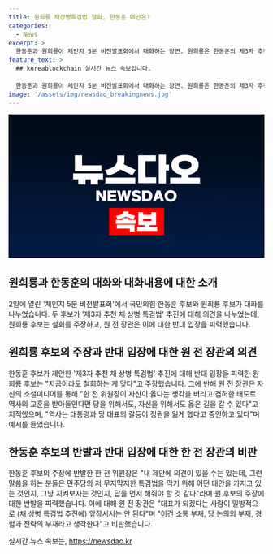 ```yaml
---
title: 원희룡 채상병특검법 철회, 한동훈 대안은?
categories:
  - News
excerpt: >
  한동훈과 원희룡이 체인지 5분 비전발표회에서 대화하는 장면. 원희룡은 한동훈의 제3자 추천 채 상병 특검법 추진에 대해 철회를 촉구하며, 역사적 교훈을 언급했다. 한편, 한동훈은 원의 발언을 반박하며, 대통령과 당 대표 간의 관계를 강조하고 민심을 고려해야 한다고 주장했다. 양측은 서로의 주장을 비판하고 대화를 계속하며 당 내 경쟁을 이어갔다.
feature_text: >
  ## koreablockchain 실시간 뉴스 속보입니다.

  한동훈과 원희룡이 체인지 5분 비전발표회에서 대화하는 장면. 원희룡은 한동훈의 제3자 추천 채 상병 특검법 추진에 대해 철회를 촉구하며, 역사적 교훈을 언급했다. 한편, 한동훈은 원의 발언을 반박하며, 대통령과 당 대표 간의 관계를 강조하고 민심을 고려해야 한다고 주장했다. 양측은 서로의 주장을 비판하고 대화를 계속하며 당 내 경쟁을 이어갔다.
image: '/assets/img/newsdao_breakingnews.jpg'
---
```


<p><img src="/assets/img/newsdao_breakingnews.jpg" alt="koreablockchain 속보" /></p>

<h2 data-ke-size="size26">원희룡과 한동훈의 대화와 대화내용에 대한 소개</h2>

<p data-ke-size="size16">2일에 열린 '체인지 5분 비전발표회'에서 국민의힘 한동훈 후보와 원희룡 후보가 대화를 나누었습니다. 두 후보가 '제3자 추천 채 상병 특검법' 추진에 대해 의견을 나누었는데, 원희룡 후보는 철회를 주장하고, 원 전 장관은 이에 대한 반대 입장을 피력했습니다.</p>

<h2 data-ke-size="size26">원희룡 후보의 주장과 반대 입장에 대한 원 전 장관의 의견</h2>

<p data-ke-size="size16">한동훈 후보가 제안한 '제3자 추천 채 상병 특검법' 추진에 대해 반대 입장을 피력한 원희룡 후보는 "지금이라도 철회하는 게 맞다"고 주장했습니다. 그에 반해 원 전 장관은 자신의 소셜미디어를 통해 "한 전 위원장이 자신이 옳다는 생각을 버리고 겸허한 태도로 역사의 교훈을 받아들인다면 당을 위해서도, 자신을 위해서도 옳은 길을 갈 수 있다"고 지적했으며, "역사는 대통령과 당 대표의 갈등이 정권을 잃게 했다고 증언하고 있다"며 예시를 들었습니다.</p>

<h2 data-ke-size="size26">한동훈 후보의 반발과 반대 입장에 대한 한 전 장관의 비판</h2>

<p data-ke-size="size16">한동훈 후보의 주장에 반발한 한 전 위원장은 "내 제안에 의견이 있을 수는 있는데, 그런 말씀을 하는 분들은 민주당의 저 무지막지한 특검법을 막기 위해 어떤 대안을 가지고 있는 것인지, 그냥 지켜보자는 것인지, 답을 먼저 해줘야 할 것 같다"라며 원 후보의 주장에 대한 반발을 피력했습니다. 이에 대해 원 전 장관은 "대표가 되겠다는 사람이 일방적으로 (채 상병 특검법 추진에) 앞장서서는 안 된다"며 "이건 소통 부재, 당 논의의 부재, 경험과 전략의 부재라고 생각한다"고 비판했습니다.</p>
실시간 뉴스 속보는, <a href="https://newsdao.kr" rel="dofollow">https://newsdao.kr</a>


